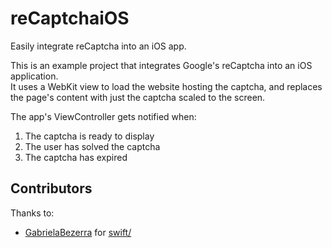 # reCaptchaiOS

Easily integrate reCaptcha into an iOS app.

This is an example project that integrates Google's reCaptcha into an iOS application.  
It uses a WebKit view to load the website hosting the captcha, and replaces the page's content with just the captcha scaled to the screen.

The app's ViewController gets notified when:

 1. The captcha is ready to display
 2. The user has solved the captcha
 3. The captcha has expired

## Contributors

Thanks to:

- [GabrielaBezerra](https://github.com/GabrielaBezerra) for [swift/](https://github.com/ThinkChaos/reCaptchaiOS/tree/master/swift)
